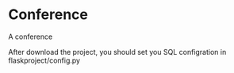 # Conference
A conference

After download the project, you should set you SQL configration in flaskproject/config.py
